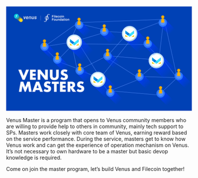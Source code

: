 ![venus-cluster](../../.vuepress/public/master.jpg)

Venus Master is a program that opens to Venus community members who are willing to provide help to others in community, mainly tech support to SPs. Masters work closely with core team of Venus, earning reward based on the service performance. During the service, masters get to know how Venus work and can get the experience of operation mechanism on Venus. It’s not necessary to own hardware to be a master but basic devop knowledge is required. 

Come on join the master program, let’s build Venus and Filecoin together! 